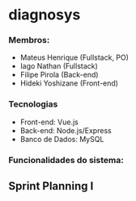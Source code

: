 # diagnosys

### Membros:
- Mateus Henrique (Fullstack, PO)
- Iago Nathan (Fullstack)
- Filipe Pirola (Back-end)
- Hideki Yoshizane (Front-end)

### Tecnologias
- Front-end: Vue.js
- Back-end: Node.js/Express
- Banco de Dados: MySQL

### Funcionalidades do sistema:

## Sprint Planning I

